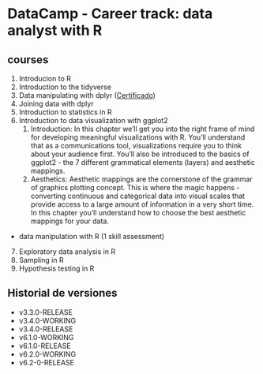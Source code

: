 # DataCamp - Career track: data analyst with R

## courses

1. Introducion to R
2. Introduction to the tidyverse
3. Data manipulating with dplyr ([Certificado](https://www.datacamp.com/statement-of-accomplishment/course/1ddf292ef8193f25910585b3fcd56d20e3ea0d19))
4. Joining data with dplyr
5. Introduction to statistics in R
6. Introduction to data visualization with ggplot2
    1. Introduction: In this chapter we’ll get you into the right frame of mind for developing meaningful visualizations with R. You’ll understand that as a communications tool, visualizations require you to think about your audience first. You’ll also be introduced to the basics of ggplot2 - the 7 different grammatical elements (layers) and aesthetic mappings.
    2. Aesthetics: Aesthetic mappings are the cornerstone of the grammar of graphics plotting concept. This is where the magic happens - converting continuous and categorical data into visual scales that provide access to a large amount of information in a very short time. In this chapter you’ll understand how to choose the best aesthetic mappings for your data.
* data manipulation with R (1 skill assessment)
7. Exploratory data analysis in R
8. Sampling in R
9. Hypothesis testing in R

## Historial de versiones

* v3.3.0-RELEASE
* v3.4.0-WORKING
* v3.4.0-RELEASE
* v6.1.0-WORKING
* v6.1.0-RELEASE
* v6.2.0-WORKING
* v6.2-0-RELEASE
